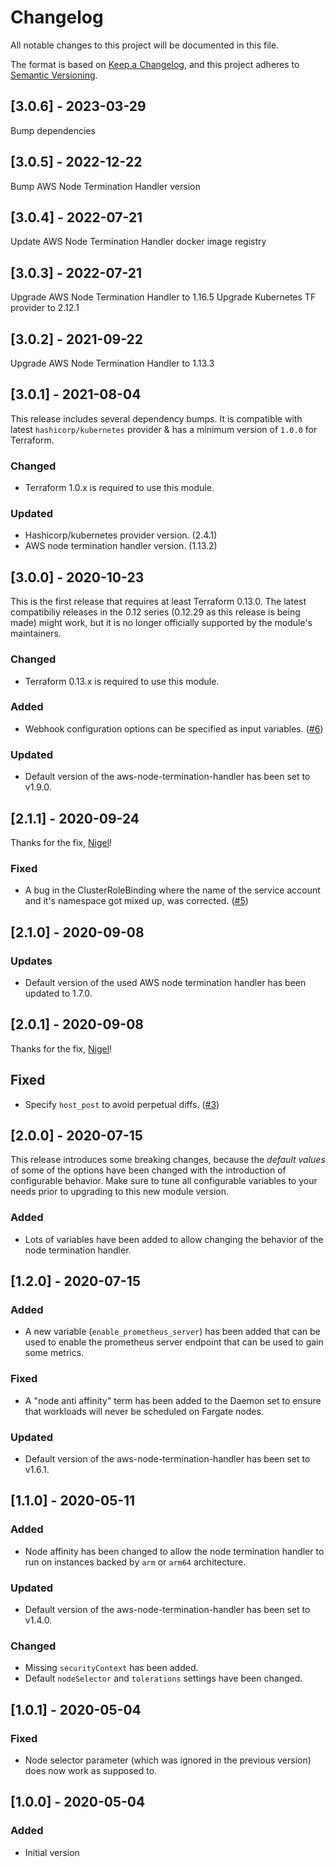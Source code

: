 # Changelog

All notable changes to this project will be documented in this file.

The format is based on [Keep a Changelog](https://keepachangelog.com/en/1.0.0/),
and this project adheres to [Semantic Versioning](https://semver.org/spec/v2.0.0.html).

## [3.0.6] - 2023-03-29

Bump dependencies

## [3.0.5] - 2022-12-22

Bump AWS Node Termination Handler version

## [3.0.4] - 2022-07-21

Update AWS Node Termination Handler docker image registry

## [3.0.3] - 2022-07-21

Upgrade AWS Node Termination Handler to 1.16.5
Upgrade Kubernetes TF provider to 2.12.1

## [3.0.2] - 2021-09-22

Upgrade AWS Node Termination Handler to 1.13.3

## [3.0.1] - 2021-08-04

This release includes several dependency bumps. It is compatible with latest
`hashicorp/kubernetes` provider & has a minimum version of `1.0.0` for Terraform.

### Changed

- Terraform 1.0.x is required to use this module.

### Updated

- Hashicorp/kubernetes provider version. (2.4.1)
- AWS node termination handler version. (1.13.2)

## [3.0.0] - 2020-10-23

This is the first release that requires at least Terraform 0.13.0.
The latest compatibiliy releases in the 0.12 series (0.12.29 as this release is being made)
might work, but it is no longer officially supported by the module's maintainers.

### Changed

- Terraform 0.13.x is required to use this module.

### Added

- Webhook configuration options can be specified as input variables. ([#6](https://github.com/iplabs/terraform-kubernetes-aws-node-termination-handler/issues/6))

### Updated

- Default version of the aws-node-termination-handler has been set to v1.9.0.

## [2.1.1] - 2020-09-24

Thanks for the fix, [Nigel](https://github.com/nigelellis)!

### Fixed

- A bug in the ClusterRoleBinding where the name of the service account and
  it's namespace got mixed up, was corrected. ([#5](https://github.com/iplabs/terraform-kubernetes-aws-node-termination-handler/issues/5))

## [2.1.0] - 2020-09-08

### Updates

- Default version of the used AWS node termination handler has been
  updated to 1.7.0.

## [2.0.1] - 2020-09-08

Thanks for the fix, [Nigel](https://github.com/nigelellis)!

## Fixed

- Specify `host_post` to avoid perpetual diffs. ([#3](https://github.com/iplabs/terraform-kubernetes-aws-node-termination-handler/issues/3))

## [2.0.0] - 2020-07-15

This release introduces some breaking changes, because the *default values* of some
of the options have been changed with the introduction of configurable behavior.
Make sure to tune all configurable variables to your needs prior to upgrading to
this new module version.

### Added

- Lots of variables have been added to allow changing the behavior of the node
  termination handler.

## [1.2.0] - 2020-07-15

### Added

- A new variable (`enable_prometheus_server`) has been added that can be used to
  enable the prometheus server endpoint that can be used to gain some metrics.

### Fixed

- A "node anti affinity" term has been added to the Daemon set to ensure that
  workloads will never be scheduled on Fargate nodes.

### Updated

- Default version of the aws-node-termination-handler has been set to v1.6.1.

## [1.1.0] - 2020-05-11

### Added

- Node affinity has been changed to allow the node termination handler to run on
  instances backed by `arm` or `arm64` architecture.

### Updated

- Default version of the aws-node-termination-handler has been set to v1.4.0.

### Changed

- Missing `securityContext` has been added.
- Default `nodeSelector` and `tolerations` settings have been changed.

## [1.0.1] - 2020-05-04

### Fixed

- Node selector parameter (which was ignored in the previous version)
  does now work as supposed to.

## [1.0.0] - 2020-05-04

### Added

- Initial version
